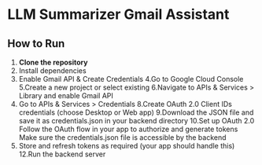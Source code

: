 # LLM Summarizer Gmail Assistant

## How to Run

1. **Clone the repository**  
2. Install dependencies
3. Enable Gmail API & Create Credentials
4.Go to Google Cloud Console
5.Create a new project or select existing
6.Navigate to APIs & Services > Library and enable Gmail API
7. Go to APIs & Services > Credentials
8.Create OAuth 2.0 Client IDs credentials (choose Desktop or Web app)
9.Download the JSON file and save it as credentials.json in your backend directory
10.Set up OAuth 2.0
Follow the OAuth flow in your app to authorize and generate tokens
Make sure the credentials.json file is accessible by the backend
11. Store and refresh tokens as required (your app should handle this)
12.Run the backend server